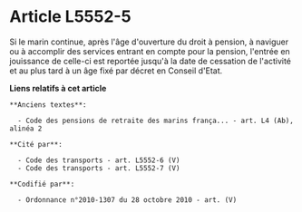 # Article L5552-5

Si le marin continue, après l'âge d'ouverture du droit à pension, à naviguer ou à accomplir des services entrant en compte
pour la pension, l'entrée en jouissance de celle-ci est reportée jusqu'à la date de cessation de l'activité et au plus tard à
un âge fixé par décret en Conseil d'Etat.

**Liens relatifs à cet article**

	**Anciens textes**:

	  - Code des pensions de retraite des marins frança... - art. L4 (Ab), alinéa 2

	**Cité par**:

	  - Code des transports - art. L5552-6 (V)
	  - Code des transports - art. L5552-7 (V)

	**Codifié par**:

	  - Ordonnance n°2010-1307 du 28 octobre 2010 - art. (V)
